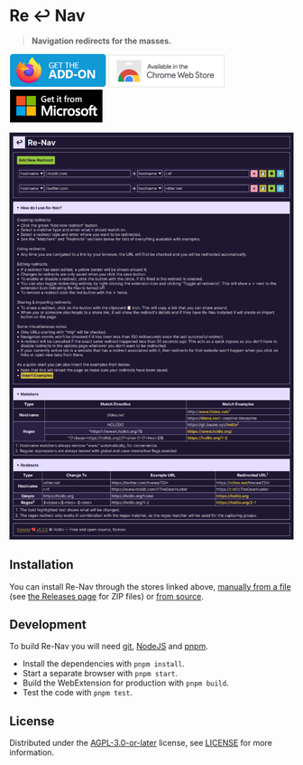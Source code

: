 # Re ↩ Nav

> **Navigation redirects for the masses.**

[![Get Re-Nav for Firefox](./images/mozilla-addons.png)](https://addons.mozilla.org/firefox/addon/re-nav)
[![Get Re-Nav for Chrome](./images/chrome-web-store.png)](https://chrome.google.com/webstore/detail/efjignaelidacjdhleaojfmkklganjjb)
[![Get Re-Nav for Edge](./images/microsoft.png)](https://microsoftedge.microsoft.com/addons/detail/efnkhmlaemggdlpalglioeolbbhfpiic)

![Latest Re-Nav screenshot](./images/re-nav-version-0-3-0.png)

## Installation

You can install Re-Nav through the stores linked above, [manually from a file] (see [the Releases page] for ZIP files) or [from source](#development).

[manually from a file]: https://support.mozilla.org/en-US/kb/find-and-install-add-ons-add-features-to-firefox#w_how-do-i-find-and-install-add-ons
[the Releases page]: https://git.bauke.xyz/Holllo/re-nav/releases

## Development

To build Re-Nav you will need [git](https://git-scm.com), [NodeJS](https://nodejs.org) and [pnpm](https://pnpm.io).

* Install the dependencies with `pnpm install`.
* Start a separate browser with `pnpm start`.
* Build the WebExtension for production with `pnpm build`.
* Test the code with `pnpm test`.

## License

Distributed under the [AGPL-3.0-or-later](https://spdx.org/licenses/AGPL-3.0-or-later.html) license, see [LICENSE](https://git.bauke.xyz/Holllo/re-nav/src/branch/main/LICENSE) for more information.
